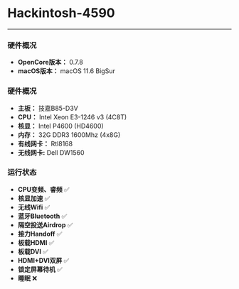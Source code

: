 # Hackintosh-4590
---
### 硬件概况
- **OpenCore版本：** 0.7.8
- **macOS版本：** macOS 11.6 BigSur

### 硬件概况
- **主板：** 技嘉B85-D3V
- **CPU：** Intel Xeon E3-1246 v3 (4C8T)
- **核显：** Intel P4600 (HD4600)
- **内存：** 32G DDR3 1600Mhz (4x8G)
- **有线网卡：** Rtl8168
- **无线网卡:** Dell DW1560

### 运行状态
- **CPU变频、睿频** ✅
- **核显加速** ✅
- **无线Wifi** ✅
- **蓝牙Bluetooth** ✅
- **隔空投送Airdrop** ✅
- **接力Handoff** ✅
- **板载HDMI** ✅
- **板载DVI** ✅
- **HDMI+DVI双屏** ✅
- **锁定屏幕待机** ✅
- **睡眠** ❌